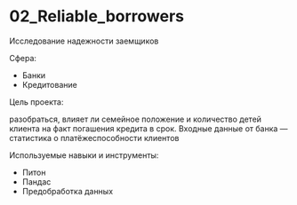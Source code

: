 # 02_Reliable_borrowers
Исследование надежности заемщиков

Сфера:

- Банки
- Кредитование

Цель проекта:

разобраться, влияет ли семейное положение и количество детей клиента на факт погашения кредита в срок. Входные данные от банка — статистика о платёжеспособности клиентов

Используемые навыки и инструменты:

- Питон
- Пандас
- Предобработка данных
